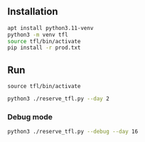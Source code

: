 
## Installation

```bash
apt install python3.11-venv
python3 -m venv tfl 
source tfl/bin/activate
pip install -r prod.txt
```

## Run

```
source tfl/bin/activate
```

```bash
python3 ./reserve_tfl.py --day 2
```

### Debug mode

```bash
python3 ./reserve_tfl.py --debug --day 16
```